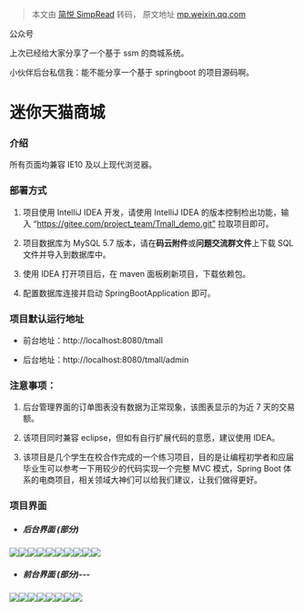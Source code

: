 > 本文由 [简悦 SimpRead](http://ksria.com/simpread/) 转码， 原文地址 [mp.weixin.qq.com](https://mp.weixin.qq.com/s?__biz=MzIyNTY4NjU0OQ==&mid=2247506503&idx=2&sn=6998f75e5f6388d670303e03cc559687&chksm=e8797f3ddf0ef62b55e7637bac12b84d6b5d2b6e980a3044b262d189cd76ba3fe2cdca2f3a37&mpshare=1&scene=1&srcid=0601nw34Cv3lMbbCigBC8jnj&sharer_sharetime=1622554169791&sharer_shareid=7fece245937ac96f04f0fb8e1311fff1#rd)

公众号

上次已经给大家分享了一个基于 ssm 的商城系统。  

小伙伴后台私信我：能不能分享一个基于 springboot 的项目源码啊。

迷你天猫商城
======

### 介绍

所有页面均兼容 IE10 及以上现代浏览器。

### 部署方式

1.  项目使用 IntelliJ IDEA 开发，请使用 IntelliJ IDEA 的版本控制检出功能，输入 “https://gitee.com/project_team/Tmall_demo.git” 拉取项目即可。
    
2.  项目数据库为 MySQL 5.7 版本，请在**码云附件**或**问题交流群文件**上下载 SQL 文件并导入到数据库中。
    
3.  使用 IDEA 打开项目后，在 maven 面板刷新项目，下载依赖包。
    
4.  配置数据库连接并启动 SpringBootApplication 即可。
    

### 项目默认运行地址

*   前台地址：http://localhost:8080/tmall
    
*   后台地址：http://localhost:8080/tmall/admin
    

### 注意事项：

1.  后台管理界面的订单图表没有数据为正常现象，该图表显示的为近 7 天的交易额。
    
2.  该项目同时兼容 eclipse，但如有自行扩展代码的意愿，建议使用 IDEA。
    
3.  该项目是几个学生在校合作完成的一个练习项目，目的是让编程初学者和应届毕业生可以参考一下用较少的代码实现一个完整 MVC 模式，Spring Boot 体系的电商项目，相关领域大神们可以给我们建议，让我们做得更好。
    

### 项目界面

*   ##### 后台界面 (部分)
    

![](https://mmbiz.qpic.cn/mmbiz_png/OwiaX7M4K6dEiavfD2x9CGB73k91DOkib3lLPv12TTWYzibLKaeIASKPhptzOycGplGHOf4zXiamG0K09ib2eLy7UJtA/640?wx_fmt=png)![](https://mmbiz.qpic.cn/mmbiz_png/OwiaX7M4K6dEiavfD2x9CGB73k91DOkib3l8fuZM3lZwbzsiaEXWSeGROficjWViaHzQuylhCicRQq858YIOQenYo83sQ/640?wx_fmt=png)![](https://mmbiz.qpic.cn/mmbiz_png/OwiaX7M4K6dEiavfD2x9CGB73k91DOkib3lwTlCDicicibSX3CQylru4EZb4KINU5yU9G6wSp22PNibraOgYRrspaJXNA/640?wx_fmt=png)![](https://mmbiz.qpic.cn/mmbiz_png/OwiaX7M4K6dEiavfD2x9CGB73k91DOkib3librn7I8AGEWSCqjaFQX6f6zqC1yAXyMQ0QIuxjLGHicGWy4QdWNibpZZg/640?wx_fmt=png)![](https://mmbiz.qpic.cn/mmbiz_png/OwiaX7M4K6dEiavfD2x9CGB73k91DOkib3lMLK8Dib0GreGJGcpNK5KRNHcsia3PWSxxspP5KarxtHU8BibTJBj02u3Q/640?wx_fmt=png)![](https://mmbiz.qpic.cn/mmbiz_png/OwiaX7M4K6dEiavfD2x9CGB73k91DOkib3lA7cAoXUCnicA1IwhyYXB0gyKNsxHmdzNmKzUYAlOqg3qTzbVyFUEPpw/640?wx_fmt=png)![](https://mmbiz.qpic.cn/mmbiz_png/OwiaX7M4K6dEiavfD2x9CGB73k91DOkib3lZAc0Rjwfu5wvpPkhzhJLBfWAI2ricb9djticElNpLDkdCT3TjqSRf4Bw/640?wx_fmt=png)![](https://mmbiz.qpic.cn/mmbiz_png/OwiaX7M4K6dEiavfD2x9CGB73k91DOkib3lOur0kMibRbhglwvCy0oGlxdJy1r0kkjuHq2tARxu16tRhBSBWLmDmiaw/640?wx_fmt=png)![](https://mmbiz.qpic.cn/mmbiz_png/OwiaX7M4K6dEiavfD2x9CGB73k91DOkib3lBW28QWXaWyAdv2qT9tAjtBjmicM5xqu5FhVCqRWrxTt9qlzmjAxdibibA/640?wx_fmt=png)![](https://mmbiz.qpic.cn/mmbiz_png/OwiaX7M4K6dEiavfD2x9CGB73k91DOkib3lxJH6zGaLic22dJrHOKG8etwMxsqcQ8QpmY3qaMibsq9fXichgpbdxDicgw/640?wx_fmt=png)

*   ##### 前台界面 (部分)---
    

![](https://mmbiz.qpic.cn/mmbiz_png/OwiaX7M4K6dEiavfD2x9CGB73k91DOkib3lIUibtTLDtWxB00mjrGDlcpsWc5n4jfoxtEibxUWPZsbDUTGWwtwgL4Sg/640?wx_fmt=png)![](https://mmbiz.qpic.cn/mmbiz_png/OwiaX7M4K6dEiavfD2x9CGB73k91DOkib3lJtKgnbLVD3icyTVTXN4sVKgpgbCy9q43WrvR94191CtheQQGhBibDqbw/640?wx_fmt=png)![](https://mmbiz.qpic.cn/mmbiz_png/OwiaX7M4K6dEiavfD2x9CGB73k91DOkib3lGN6h3fMO83Wx51sRtlnHd77lHgdayDPKqNK1wEjIkDruOZwCicbl9Fg/640?wx_fmt=png)![](https://mmbiz.qpic.cn/mmbiz_png/OwiaX7M4K6dEiavfD2x9CGB73k91DOkib3lun1f1kQYQXibyTq2a1EINTdHLLicduKshKOPSNu7XVmogobrDzF1dicaw/640?wx_fmt=png)![](https://mmbiz.qpic.cn/mmbiz_png/OwiaX7M4K6dEiavfD2x9CGB73k91DOkib3lfcxq5EwZ25SI8sGyXiaaeloJtRfqhMI1GnndVYmQF32Ocf0zqba8YBg/640?wx_fmt=png)![](https://mmbiz.qpic.cn/mmbiz_png/OwiaX7M4K6dEiavfD2x9CGB73k91DOkib3lVvmT1rxucFD0nG72VY9GfliapibQDPtXeePNiclicdAnmA6bb500TEHBwg/640?wx_fmt=png)![](https://mmbiz.qpic.cn/mmbiz_png/OwiaX7M4K6dEiavfD2x9CGB73k91DOkib3lK1m3SXorib8uv1LBYXW3yVzg9tlE0N0YGTSExaJsYzusPFF64JibtiaNg/640?wx_fmt=png)![](https://mmbiz.qpic.cn/mmbiz_png/OwiaX7M4K6dEiavfD2x9CGB73k91DOkib3lMbiaDiaogTtIMdruMrHn4YHDpppXniavo9rwzPibibkkXdRLiaq1ysClicCnQ/640?wx_fmt=png)